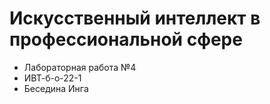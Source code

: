 # Искусственный интеллект в профессиональной сфере
* Лабораторная работа №4
* ИВТ-б-о-22-1
* Беседина Инга
